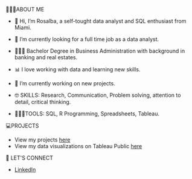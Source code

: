 🙋🏻‍♀️ABOUT ME 

- 👋 Hi, I’m Rosalba, a self-tought data analyst and SQL enthusiast from Miami. 
- 👀 I’m currently looking for a full time job as a data analyst.
- 👩🏻‍🎓 Bachelor Degree in Business Administration with background in banking and real estates. 
- 📊 I love working with data and learning new skills.
- 🌱 I’m currently working on new projects.

- 🤓 SKILLS: Research, Communication, Problem solving, attention to detail, critical thinking. 

- 👩🏻‍💻TOOLS: SQL, R Programming, Spreadsheets, Tableau.  

💻PROJECTS

-  View my projects [here](https://github.com/rosalbamartin?tab=repositories)
-  View my data visualizations on Tableau Public [here](https://public.tableau.com/app/profile/rosalba.martin)

📩 LET'S CONNECT

- [LinkedIn](https://www.linkedin.com/in/rosalba-martin-miami/)


